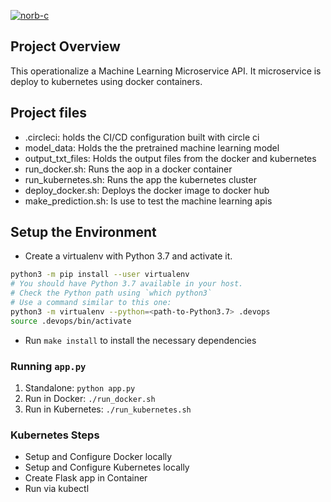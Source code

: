 [![norb-c](https://circleci.com/gh/norb-c/udacity-devops-project4.svg?style=svg)](https://app.circleci.com/pipelines/github/norb-c/udacity-devops-project4)

## Project Overview

This operationalize a Machine Learning Microservice API. It microservice is deploy to kubernetes using docker containers. 

## Project files
- .circleci: holds the CI/CD configuration built with circle ci
- model_data: Holds the the pretrained machine learning model
- output_txt_files: Holds the output files from the docker and kubernetes
- run_docker.sh: Runs the aop in a docker container
- run_kubernetes.sh: Runs the app the kubernetes cluster
- deploy_docker.sh: Deploys the docker image to docker hub
- make_prediction.sh: Is use to test the machine learning apis


## Setup the Environment

- Create a virtualenv with Python 3.7 and activate it.

```bash
python3 -m pip install --user virtualenv
# You should have Python 3.7 available in your host.
# Check the Python path using `which python3`
# Use a command similar to this one:
python3 -m virtualenv --python=<path-to-Python3.7> .devops
source .devops/bin/activate
```

- Run `make install` to install the necessary dependencies

### Running `app.py`

1. Standalone: `python app.py`
2. Run in Docker: `./run_docker.sh`
3. Run in Kubernetes: `./run_kubernetes.sh`

### Kubernetes Steps

- Setup and Configure Docker locally
- Setup and Configure Kubernetes locally
- Create Flask app in Container
- Run via kubectl